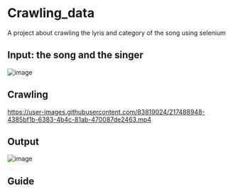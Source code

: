 # Crawling_data
A project about crawling the lyris and category of the song using selenium

## Input: the song and the singer
![image](https://user-images.githubusercontent.com/83819024/217485311-33dc0c82-2b2b-4675-940e-63570e1ee928.png)

## Crawling
https://user-images.githubusercontent.com/83819024/217488948-4385bf1b-6383-4b4c-81ab-470087de2463.mp4

## Output
![image](https://user-images.githubusercontent.com/83819024/217482835-62706923-ba5d-4e91-bcd8-48460ea0a739.png)


## Guide
